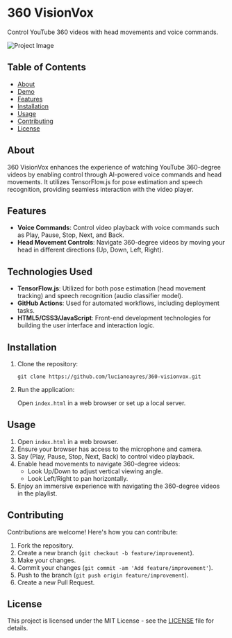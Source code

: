 # 360 VisionVox

Control YouTube 360 videos with head movements and voice commands.

![Project Image](https://github.com/lucianoayres/360-visionvox/assets/20209393/f93de0d7-40f8-4aa4-a80f-4c2abf2606d2)

## Table of Contents

-   [About](#about)
-   [Demo](#demo)
-   [Features](#features)
-   [Installation](#installation)
-   [Usage](#usage)
-   [Contributing](#contributing)
-   [License](#license)

## About

360 VisionVox enhances the experience of watching YouTube 360-degree videos by enabling control through AI-powered voice commands and head movements. It utilizes TensorFlow.js for pose estimation and speech recognition, providing seamless interaction with the video player.

## Features

-   **Voice Commands**: Control video playback with voice commands such as Play, Pause, Stop, Next, and Back.
-   **Head Movement Controls**: Navigate 360-degree videos by moving your head in different directions (Up, Down, Left, Right).

## Technologies Used

-   **TensorFlow.js**: Utilized for both pose estimation (head movement tracking) and speech recognition (audio classifier model).
-   **GitHub Actions**: Used for automated workflows, including deployment tasks.
-   **HTML5/CSS3/JavaScript**: Front-end development technologies for building the user interface and interaction logic.

## Installation

1. Clone the repository:

    ```
    git clone https://github.com/lucianoayres/360-visionvox.git
    ```

2. Run the application:

    Open `index.html` in a web browser or set up a local server.

## Usage

1. Open `index.html` in a web browser.
2. Ensure your browser has access to the microphone and camera.
3. Say (Play, Pause, Stop, Next, Back) to control video playback.
4. Enable head movements to navigate 360-degree videos:
    - Look Up/Down to adjust vertical viewing angle.
    - Look Left/Right to pan horizontally.
5. Enjoy an immersive experience with navigating the 360-degree videos in the playlist.

## Contributing

Contributions are welcome! Here's how you can contribute:

1. Fork the repository.
2. Create a new branch (`git checkout -b feature/improvement`).
3. Make your changes.
4. Commit your changes (`git commit -am 'Add feature/improvement'`).
5. Push to the branch (`git push origin feature/improvement`).
6. Create a new Pull Request.

## License

This project is licensed under the MIT License - see the [LICENSE](LICENSE) file for details.

